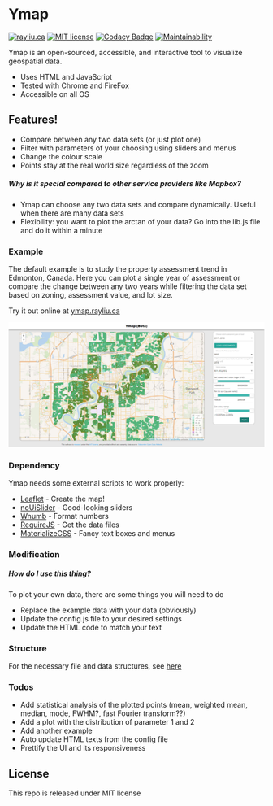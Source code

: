 # Ymap

[![rayliu.ca](https://img.shields.io/website/https/ymap.rayliu.ca.svg?down_message=failing&label=build&up_message=passing)](https://ymap.rayliu.ca)
[![MIT license](https://img.shields.io/badge/license-MIT-blue.svg)](https://raw.githubusercontent.com/rayliuca/Ymap/master/LICENSE)
[![Codacy Badge](https://api.codacy.com/project/badge/Grade/7440bc9c90c7466494e4268fe1d1c520)](https://www.codacy.com/app/rayliuca/Ymap?utm_source=github.com&amp;utm_medium=referral&amp;utm_content=rayliuca/Ymap&amp;utm_campaign=Badge_Grade)
[![Maintainability](https://api.codeclimate.com/v1/badges/f7f25493fc388f34ebeb/maintainability)](https://codeclimate.com/github/rayliuca/Ymap/maintainability)

Ymap is an open-sourced, accessible, and interactive tool to visualize geospatial data. 

- Uses HTML and JavaScript
- Tested with Chrome and FireFox
- Accessible on all OS

## Features!

  - Compare between any two data sets (or just plot one)
  - Filter with parameters of your choosing using sliders and menus
  - Change the colour scale
  - Points stay at the real world size regardless of the zoom 

##### Why is it special compared to other service providers like Mapbox?
-	Ymap can choose any two data sets and compare dynamically. Useful when there are many data sets
-	Flexibility: you want to plot the arctan of your data? Go into the lib.js file and do it within a minute 
### Example


The default example is to study the property assessment trend in Edmonton, Canada. Here you can plot a single year of assessment or compare the change between any two years while filtering the data set based on zoning, assessment value, and lot size.

Try it out online at [ymap.rayliu.ca](https://ymap.rayliu.ca/)

<kbd>![Ymap pre-view]( https://raw.githubusercontent.com/rayliuca/Ymap/master/doc/example_edmonton.png) </kbd>

### Dependency

Ymap needs some external scripts to work properly:

* [Leaflet] - Create the map!
* [noUiSlider] - Good-looking sliders
* [Wnumb] - Format numbers
* [RequireJS] - Get the data files
* [MaterializeCSS] - Fancy text boxes and menus


### Modification

##### How do I use this thing?

To plot your own data, there are some things you will need to do

-	Replace the example data with your data (obviously)
-	Update the config.js file to your desired settings
-	Update the HTML code to match your text 


### Structure
For the necessary file and data structures, see [here]( https://github.com/rayliuca/Ymap/blob/master/doc/structure.md)


### Todos

 - Add statistical analysis of the plotted points (mean, weighted mean, median, mode, FWHM?,  fast Fourier transform??)
- Add a plot with the distribution of parameter 1 and 2
- Add another example
- Auto update HTML texts from the config file
- Prettify the UI and its responsiveness



License
----

This repo is released under MIT license


[Leaflet]: <https://github.com/Leaflet/Leaflet>
[noUiSlider]: <https://github.com/Leaflet/Leaflet>
[Wnumb]: <https://github.com/Leaflet/Leaflet>
[RequireJS]: <https://github.com/Leaflet/Leaflet>
[MaterializeCSS]: <https://github.com/Leaflet/Leaflet>

